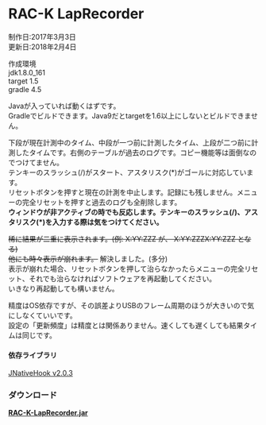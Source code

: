 RAC-K LapRecorder
====

制作日:2017年3月3日  
更新日:2018年2月4日  
  
作成環境  
jdk1.8.0_161  
target 1.5  
gradle 4.5  
  
Javaが入っていれば動くはずです。  
Gradleでビルドできます。Java9だとtargetを1.6以上にしないとビルドできません。  
  
下段が現在計測中のタイム、中段が一つ前に計測したタイム、上段が二つ前に計測したタイムです。右側のテーブルが過去のログです。コピー機能等は面倒なのでつけてません。  
テンキーのスラッシュ(/)がスタート、アスタリスク(\*)がゴールに対応しています。  
リセットボタンを押すと現在の計測を中止します。記録にも残しません。メニューの完全リセットを押すと過去のログも全削除します。  
**ウィンドウが非アクティブの時でも反応します。テンキーのスラッシュ(/)、アスタリスク(\*)を入力する際は気をつけてください。**  
  
~~稀に結果が二重に表示されます。(例: X:YY:ZZZ が、 X:YY:ZZZX:YY:ZZZ となる)  
他にも時々表示が崩れます。~~ 解決しました。(多分)  
表示が崩れた場合、リセットボタンを押して治らなかったらメニューの完全リセット、それでも治らなければソフトウェアを再起動してください。  
いきなり再起動しても構いません。  
  
精度はOS依存ですが、その誤差よりUSBのフレーム周期のほうが大きいので気にしなくていいです。  
設定の「更新頻度」は精度とは関係ありません。速くしても遅くしても結果タイムは同じです。  
  
#### 依存ライブラリ
[JNativeHook v2.0.3](https://github.com/kwhat/jnativehook/releases/tag/2.0.3 "https://github.com/kwhat/jnativehook/releases/tag/2.0.3")  
  
### ダウンロード
**[RAC-K-LapRecorder.jar](https://github.com/e155742/RAC-K_LapRecorder/releases/download/v1.0.0/RAC-K-LapRecorder.jar "RAC-K-LapRecorder.jar")**  
